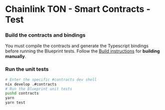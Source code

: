 # Chainlink TON - Smart Contracts - Test

### Build the contracts and bindings

You must compile the contracts and generate the Typescript bindings before running the Blueprint tests. Follow the [Build instructions](./build.md) for **building manually**.

### Run the unit tests

```bash
# Enter the specific #contracts dev shell
nix develop .#contracts
# Run the Blueprint unit tests
pushd contracts
yarn
yarn test
```
